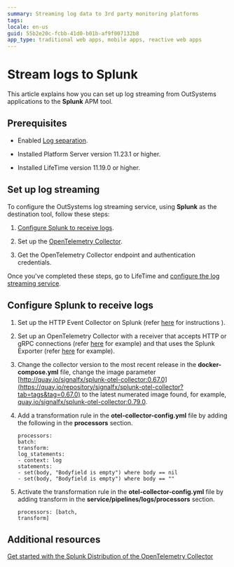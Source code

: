 ```yaml
---
summary: Streaming log data to 3rd party monitoring platforms
tags: 
locale: en-us
guid: 55b2e20c-fcbb-41d0-b01b-af9f007132b8
app_type: traditional web apps, mobile apps, reactive web apps
---
```


# Stream logs to Splunk

This article explains how you can set up log streaming from OutSystems applications to the **Splunk** APM tool.

## Prerequisites

* Enabled [Log separation](../../../setup-maintain/setup/logging-db/logs-separation-cloud/intro.md). 

* Installed Platform Server version 11.23.1 or higher.

* Installed LifeTime version 11.19.0 or higher.

## Set up log streaming

To configure the OutSystems log streaming service, using **Splunk** as the destination tool, follow these steps:

1. [Configure Splunk to receive logs](#configure-splunk-to-receive-logs).

1. Set up the [OpenTelemetry Collector](configure-collector.md).

1. Get the OpenTelemetry Collector endpoint and authentication credentials.

Once you've completed these steps, go to LifeTime and [configure the log streaming service](lifetime-streaming.md). 

## Configure Splunk to receive logs 

1. Set up the HTTP Event Collector on Splunk (refer [here](https://docs.splunk.com/Documentation/Splunk/9.0.1/Data/UsetheHTTPEventCollector) for instructions ).

1. Set up an OpenTelemetry Collector with a receiver that accepts HTTP or gRPC connections (refer [here](https://github.com/open-telemetry/opentelemetry-collector/blob/main/receiver/otlpreceiver/README.md) for example) and that uses the Splunk Exporter (refer [here](https://github.com/signalfx/splunk-otel-collector/tree/main/examples/otel-logs-splunk) for example).

1. Change the collector version to the most recent release in the **docker-compose.yml** file, change the image parameter [http://quay.io/signalfx/splunk-otel-collector:0.67.0](https://quay.io/repository/signalfx/splunk-otel-collector?tab=tags&tag=0.67.0) to the latest numerated image found, for example, [quay.io/signalfx/splunk-otel-collector:0.79.0](https://quay.io/repository/signalfx/splunk-otel-collector?tab=tags&tag=0.77.0).

1. Add a transformation rule in the **otel-collector-config.yml** file by adding the following in the **processors** section.

    ```
    processors: 
    batch:
    transform:
    log_statements:
    - context: log
    statements: 
    - set(body, "Bodyfield is empty") where body == nil
    - set(body, "Bodyfield is empty") where body == ""

    ```

1. Activate the transformation rule in the **otel-collector-config.yml** file by adding transform in the **service/pipelines/logs/processors** section.

    ```
    processors: [batch,
    transform]
   
    ```

## Additional resources

[Get started with the Splunk Distribution of the OpenTelemetry Collector](https://docs.splunk.com/observability/en/gdi/opentelemetry/opentelemetry.html)  

